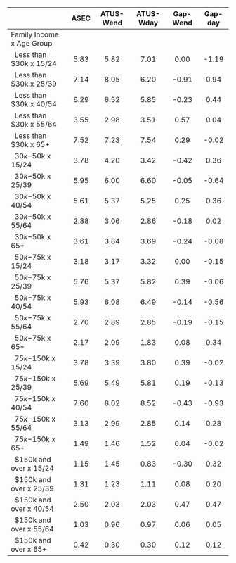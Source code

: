 
|                      |         ASEC |    ATUS-Wend |    ATUS-Wday |     Gap-Wend |      Gap-day |
| -------------------- | :----------: | :----------: | :----------: | :----------: | :----------: |
| Family Income x Age Group |              |              |              |              |              |
| &nbsp;&nbsp;Less than $30k x 15/24 |         5.83 |         5.82 |         7.01 |         0.00 |        -1.19 |
| &nbsp;&nbsp;Less than $30k x 25/39 |         7.14 |         8.05 |         6.20 |        -0.91 |         0.94 |
| &nbsp;&nbsp;Less than $30k x 40/54 |         6.29 |         6.52 |         5.85 |        -0.23 |         0.44 |
| &nbsp;&nbsp;Less than $30k x 55/64 |         3.55 |         2.98 |         3.51 |         0.57 |         0.04 |
| &nbsp;&nbsp;Less than $30k x 65+ |         7.52 |         7.23 |         7.54 |         0.29 |        -0.02 |
| &nbsp;&nbsp;$30k-$50k x 15/24 |         3.78 |         4.20 |         3.42 |        -0.42 |         0.36 |
| &nbsp;&nbsp;$30k-$50k x 25/39 |         5.95 |         6.00 |         6.60 |        -0.05 |        -0.64 |
| &nbsp;&nbsp;$30k-$50k x 40/54 |         5.61 |         5.37 |         5.25 |         0.25 |         0.36 |
| &nbsp;&nbsp;$30k-$50k x 55/64 |         2.88 |         3.06 |         2.86 |        -0.18 |         0.02 |
| &nbsp;&nbsp;$30k-$50k x 65+ |         3.61 |         3.84 |         3.69 |        -0.24 |        -0.08 |
| &nbsp;&nbsp;$50k-$75k x 15/24 |         3.18 |         3.17 |         3.32 |         0.00 |        -0.15 |
| &nbsp;&nbsp;$50k-$75k x 25/39 |         5.76 |         5.37 |         5.82 |         0.39 |        -0.06 |
| &nbsp;&nbsp;$50k-$75k x 40/54 |         5.93 |         6.08 |         6.49 |        -0.14 |        -0.56 |
| &nbsp;&nbsp;$50k-$75k x 55/64 |         2.70 |         2.89 |         2.85 |        -0.19 |        -0.15 |
| &nbsp;&nbsp;$50k-$75k x 65+ |         2.17 |         2.09 |         1.83 |         0.08 |         0.34 |
| &nbsp;&nbsp;$75k-$150k x 15/24 |         3.78 |         3.39 |         3.80 |         0.39 |        -0.02 |
| &nbsp;&nbsp;$75k-$150k x 25/39 |         5.69 |         5.49 |         5.81 |         0.19 |        -0.13 |
| &nbsp;&nbsp;$75k-$150k x 40/54 |         7.60 |         8.02 |         8.52 |        -0.43 |        -0.93 |
| &nbsp;&nbsp;$75k-$150k x 55/64 |         3.13 |         2.99 |         2.85 |         0.14 |         0.28 |
| &nbsp;&nbsp;$75k-$150k x 65+ |         1.49 |         1.46 |         1.52 |         0.04 |        -0.02 |
| &nbsp;&nbsp;$150k and over x 15/24 |         1.15 |         1.45 |         0.83 |        -0.30 |         0.32 |
| &nbsp;&nbsp;$150k and over x 25/39 |         1.31 |         1.23 |         1.11 |         0.08 |         0.20 |
| &nbsp;&nbsp;$150k and over x 40/54 |         2.50 |         2.03 |         2.03 |         0.47 |         0.47 |
| &nbsp;&nbsp;$150k and over x 55/64 |         1.03 |         0.96 |         0.97 |         0.06 |         0.05 |
| &nbsp;&nbsp;$150k and over x 65+ |         0.42 |         0.30 |         0.30 |         0.12 |         0.12 |


